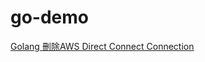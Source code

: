 # go-demo
[Golang 刪除AWS Direct Connect Connection](https://matthung0807.blogspot.com/2023/02/go-delete-aws-direct-connect-connection.html)
